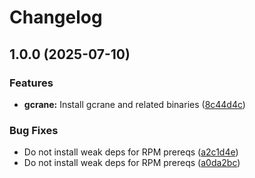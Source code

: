 # Changelog

## 1.0.0 (2025-07-10)


### Features

* **gcrane:** Install gcrane and related binaries ([8c44d4c](https://github.com/memes/devcontainers-features/commit/8c44d4cdd9aca68a0d18fd5489b9fabe0b3487c5))


### Bug Fixes

* Do not install weak deps for RPM prereqs ([a2c1d4e](https://github.com/memes/devcontainers-features/commit/a2c1d4ef089efc91bfac679c8dd8095548ea5c9f))
* Do not install weak deps for RPM prereqs ([a0da2bc](https://github.com/memes/devcontainers-features/commit/a0da2bc6b37690fa0392b79f32f4641b1cb9b82c))
